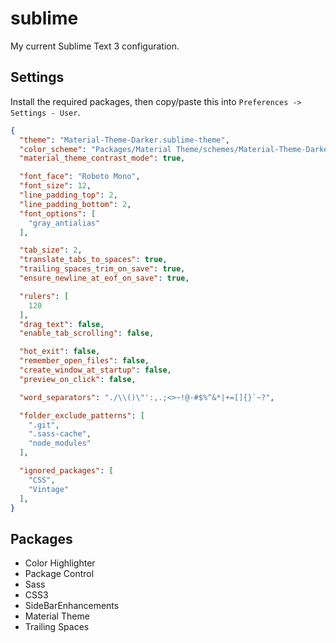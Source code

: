 # sublime

My current Sublime Text 3 configuration.

## Settings

Install the required packages, then copy/paste this into `Preferences -> Settings - User`.

```json
{
  "theme": "Material-Theme-Darker.sublime-theme",
  "color_scheme": "Packages/Material Theme/schemes/Material-Theme-Darker.tmTheme",
  "material_theme_contrast_mode": true,

  "font_face": "Roboto Mono",
  "font_size": 12,
  "line_padding_top": 2,
  "line_padding_bottom": 2,
  "font_options": [
    "gray_antialias"
  ],

  "tab_size": 2,
  "translate_tabs_to_spaces": true,
  "trailing_spaces_trim_on_save": true,
  "ensure_newline_at_eof_on_save": true,

  "rulers": [
    120
  ],
  "drag_text": false,
  "enable_tab_scrolling": false,

  "hot_exit": false,
  "remember_open_files": false,
  "create_window_at_startup": false,
  "preview_on_click": false,

  "word_separators": "./\\()\"':,.;<>~!@-#$%^&*|+=[]{}`~?",

  "folder_exclude_patterns": [
    ".git",
    ".sass-cache",
    "node_modules"
  ],

  "ignored_packages": [
    "CSS",
    "Vintage"
  ],
}
```

## Packages

* Color Highlighter
* Package Control
* Sass
* CSS3
* SideBarEnhancements
* Material Theme
* Trailing Spaces
